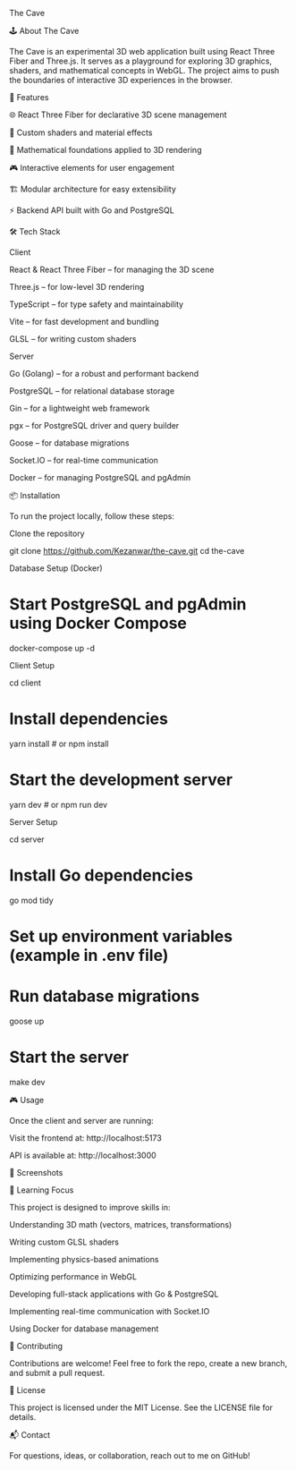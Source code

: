 The Cave

🕹️ About The Cave

The Cave is an experimental 3D web application built using React Three Fiber and Three.js. It serves as a playground for exploring 3D graphics, shaders, and mathematical concepts in WebGL. The project aims to push the boundaries of interactive 3D experiences in the browser.

🚀 Features

🌐 React Three Fiber for declarative 3D scene management

🎨 Custom shaders and material effects

🔢 Mathematical foundations applied to 3D rendering

🎮 Interactive elements for user engagement

🏗️ Modular architecture for easy extensibility

⚡ Backend API built with Go and PostgreSQL

🛠️ Tech Stack

Client

React & React Three Fiber – for managing the 3D scene

Three.js – for low-level 3D rendering

TypeScript – for type safety and maintainability

Vite – for fast development and bundling

GLSL – for writing custom shaders

Server

Go (Golang) – for a robust and performant backend

PostgreSQL – for relational database storage

Gin – for a lightweight web framework

pgx – for PostgreSQL driver and query builder

Goose – for database migrations

Socket.IO – for real-time communication

Docker – for managing PostgreSQL and pgAdmin

📦 Installation

To run the project locally, follow these steps:

Clone the repository

git clone https://github.com/Kezanwar/the-cave.git
cd the-cave

Database Setup (Docker)

# Start PostgreSQL and pgAdmin using Docker Compose

docker-compose up -d

Client Setup

cd client

# Install dependencies

yarn install # or npm install

# Start the development server

yarn dev # or npm run dev

Server Setup

cd server

# Install Go dependencies

go mod tidy

# Set up environment variables (example in .env file)

# Run database migrations

goose up

# Start the server

make dev

🎮 Usage

Once the client and server are running:

Visit the frontend at: http://localhost:5173

API is available at: http://localhost:3000

📸 Screenshots

📖 Learning Focus

This project is designed to improve skills in:

Understanding 3D math (vectors, matrices, transformations)

Writing custom GLSL shaders

Implementing physics-based animations

Optimizing performance in WebGL

Developing full-stack applications with Go & PostgreSQL

Implementing real-time communication with Socket.IO

Using Docker for database management

🤝 Contributing

Contributions are welcome! Feel free to fork the repo, create a new branch, and submit a pull request.

📜 License

This project is licensed under the MIT License. See the LICENSE file for details.

📬 Contact

For questions, ideas, or collaboration, reach out to me on GitHub!
